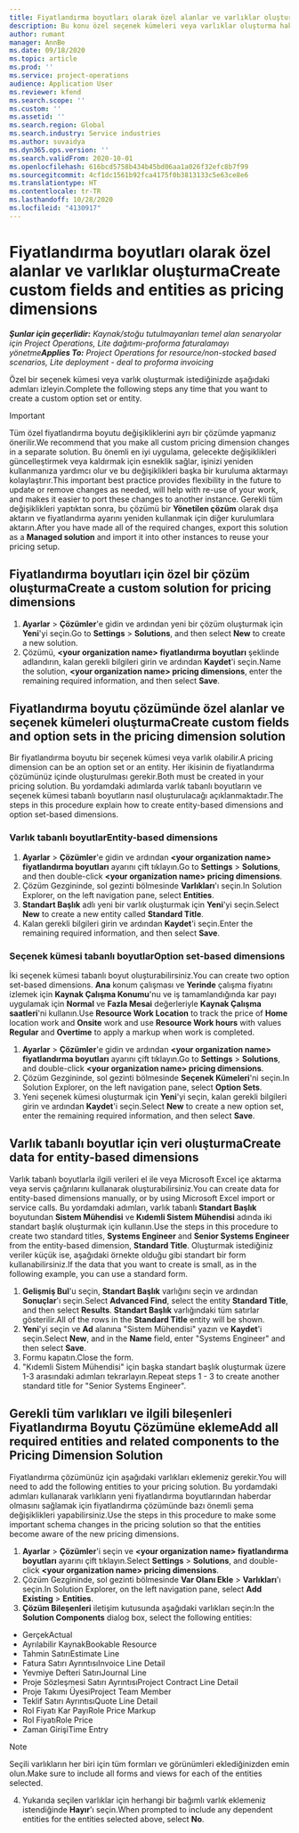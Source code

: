 ```yaml
---
title: Fiyatlandırma boyutları olarak özel alanlar ve varlıklar oluşturma
description: Bu konu özel seçenek kümeleri veya varlıklar oluşturma hakkında bilgi sağlar.
author: rumant
manager: AnnBe
ms.date: 09/18/2020
ms.topic: article
ms.prod: ''
ms.service: project-operations
audience: Application User
ms.reviewer: kfend
ms.search.scope: ''
ms.custom: ''
ms.assetid: ''
ms.search.region: Global
ms.search.industry: Service industries
ms.author: suvaidya
ms.dyn365.ops.version: ''
ms.search.validFrom: 2020-10-01
ms.openlocfilehash: 616bcd5758b434b45bd06aa1a026f32efc8b7f99
ms.sourcegitcommit: 4cf1dc1561b92fca4175f0b3813133c5e63ce8e6
ms.translationtype: HT
ms.contentlocale: tr-TR
ms.lasthandoff: 10/28/2020
ms.locfileid: "4130917"
---
```

# <a name="create-custom-fields-and-entities-as-pricing-dimensions"></a><span data-ttu-id="66961-103">Fiyatlandırma boyutları olarak özel alanlar ve varlıklar oluşturma</span><span class="sxs-lookup"><span data-stu-id="66961-103">Create custom fields and entities as pricing dimensions</span></span>

<span data-ttu-id="66961-104">_**Şunlar için geçerlidir:** Kaynak/stoğu tutulmayanları temel alan senaryolar için Project Operations, Lite dağıtımı-proforma faturalamayı yönetme_</span><span class="sxs-lookup"><span data-stu-id="66961-104">_**Applies To:** Project Operations for resource/non-stocked based scenarios, Lite deployment - deal to proforma invoicing_</span></span>

<span data-ttu-id="66961-105">Özel bir seçenek kümesi veya varlık oluşturmak istediğinizde aşağıdaki adımları izleyin.</span><span class="sxs-lookup"><span data-stu-id="66961-105">Complete the following steps any time that you want to create a custom option set or entity.</span></span>

> [!IMPORTANT]
> <span data-ttu-id="66961-106">Tüm özel fiyatlandırma boyutu değişikliklerini ayrı bir çözümde yapmanız önerilir.</span><span class="sxs-lookup"><span data-stu-id="66961-106">We recommend that you make all custom pricing dimension changes in a separate solution.</span></span> <span data-ttu-id="66961-107">Bu önemli en iyi uygulama, gelecekte değişiklikleri güncelleştirmek veya kaldırmak için esneklik sağlar, işinizi yeniden kullanmanıza yardımcı olur ve bu değişiklikleri başka bir kuruluma aktarmayı kolaylaştırır.</span><span class="sxs-lookup"><span data-stu-id="66961-107">This important best practice provides flexibility in the future to update or remove changes as needed, will help with re-use of your work, and makes it easier to port these changes to another instance.</span></span> <span data-ttu-id="66961-108">Gerekli tüm değişiklikleri yaptıktan sonra, bu çözümü bir **Yönetilen çözüm** olarak dışa aktarın ve fiyatlandırma ayarını yeniden kullanmak için diğer kurulumlara aktarın.</span><span class="sxs-lookup"><span data-stu-id="66961-108">After you have made all of the required changes, export this solution as a **Managed solution** and import it into other instances to reuse your pricing setup.</span></span>


## <a name="create-a-custom-solution-for-pricing-dimensions"></a><span data-ttu-id="66961-109">Fiyatlandırma boyutları için özel bir çözüm oluşturma</span><span class="sxs-lookup"><span data-stu-id="66961-109">Create a custom solution for pricing dimensions</span></span>
1. <span data-ttu-id="66961-110">**Ayarlar** > **Çözümler**'e gidin ve ardından yeni bir çözüm oluşturmak için **Yeni**'yi seçin.</span><span class="sxs-lookup"><span data-stu-id="66961-110">Go to **Settings** > **Solutions**, and then select **New** to create a new solution.</span></span> 
2. <span data-ttu-id="66961-111">Çözümü, **\<your organization name> fiyatlandırma boyutları** şeklinde adlandırın, kalan gerekli bilgileri girin ve ardından **Kaydet**'i seçin.</span><span class="sxs-lookup"><span data-stu-id="66961-111">Name the solution, **\<your organization name> pricing dimensions**, enter the remaining required information, and then select **Save**.</span></span>
  
## <a name="create-custom-fields-and-option-sets-in-the-pricing-dimension-solution"></a><span data-ttu-id="66961-112">Fiyatlandırma boyutu çözümünde özel alanlar ve seçenek kümeleri oluşturma</span><span class="sxs-lookup"><span data-stu-id="66961-112">Create custom fields and option sets in the pricing dimension solution</span></span>

<span data-ttu-id="66961-113">Bir fiyatlandırma boyutu bir seçenek kümesi veya varlık olabilir.</span><span class="sxs-lookup"><span data-stu-id="66961-113">A pricing dimension can be an option set or an entity.</span></span> <span data-ttu-id="66961-114">Her ikisinin de fiyatlandırma çözümünüz içinde oluşturulması gerekir.</span><span class="sxs-lookup"><span data-stu-id="66961-114">Both must be created in your pricing solution.</span></span> <span data-ttu-id="66961-115">Bu yordamdaki adımlarda varlık tabanlı boyutların ve seçenek kümesi tabanlı boyutların nasıl oluşturulacağı açıklanmaktadır.</span><span class="sxs-lookup"><span data-stu-id="66961-115">The steps in this procedure explain how to create entity-based dimensions and option set-based dimensions.</span></span>

### <a name="entity-based-dimensions"></a><span data-ttu-id="66961-116">Varlık tabanlı boyutlar</span><span class="sxs-lookup"><span data-stu-id="66961-116">Entity-based dimensions</span></span>

1. <span data-ttu-id="66961-117">**Ayarlar** > **Çözümler**'e gidin ve ardından **\<your organization name> fiyatlandırma boyutları** ayarını çift tıklayın.</span><span class="sxs-lookup"><span data-stu-id="66961-117">Go to **Settings** > **Solutions**, and then double-click **\<your organization name> pricing dimensions**.</span></span>
2. <span data-ttu-id="66961-118">Çözüm Gezgininde, sol gezinti bölmesinde **Varlıkları**'ı seçin.</span><span class="sxs-lookup"><span data-stu-id="66961-118">In Solution Explorer, on the left navigation pane, select **Entities**.</span></span>
3. <span data-ttu-id="66961-119">**Standart Başlık** adlı yeni bir varlık oluşturmak için **Yeni**'yi seçin.</span><span class="sxs-lookup"><span data-stu-id="66961-119">Select **New** to create a new entity called **Standard Title**.</span></span> 
4. <span data-ttu-id="66961-120">Kalan gerekli bilgileri girin ve ardından **Kaydet**'i seçin.</span><span class="sxs-lookup"><span data-stu-id="66961-120">Enter the remaining required information, and then select **Save**.</span></span>


### <a name="option-set-based-dimensions"></a><span data-ttu-id="66961-121">Seçenek kümesi tabanlı boyutlar</span><span class="sxs-lookup"><span data-stu-id="66961-121">Option set-based dimensions</span></span> 
<span data-ttu-id="66961-122">İki seçenek kümesi tabanlı boyut oluşturabilirsiniz.</span><span class="sxs-lookup"><span data-stu-id="66961-122">You can create two option set-based dimensions.</span></span> <span data-ttu-id="66961-123">**Ana** konum çalışması ve **Yerinde** çalışma fiyatını izlemek için **Kaynak Çalışma Konumu**'nu ve iş tamamlandığında kar payı uygulamak için **Normal** ve **Fazla Mesai** değerleriyle **Kaynak Çalışma saatleri**'ni kullanın.</span><span class="sxs-lookup"><span data-stu-id="66961-123">Use **Resource Work Location** to track the price of **Home** location work and **Onsite** work and use **Resource Work hours** with values **Regular** and **Overtime** to apply a markup when work is completed.</span></span>


1. <span data-ttu-id="66961-124">**Ayarlar** > **Çözümler**'e gidin ve ardından **\<your organization name> fiyatlandırma boyutları** ayarını çift tıklayın.</span><span class="sxs-lookup"><span data-stu-id="66961-124">Go to **Settings** > **Solutions**, and double-click  **\<your organization name> pricing dimensions**.</span></span> 
2. <span data-ttu-id="66961-125">Çözüm Gezgininde, sol gezinti bölmesinde **Seçenek Kümeleri**'ni seçin.</span><span class="sxs-lookup"><span data-stu-id="66961-125">In Solution Explorer, on the left navigation pane, select  **Option Sets**.</span></span> 
3. <span data-ttu-id="66961-126">Yeni seçenek kümesi oluşturmak için **Yeni**'yi seçin, kalan gerekli bilgileri girin ve ardından **Kaydet**'i seçin.</span><span class="sxs-lookup"><span data-stu-id="66961-126">Select **New** to create a new option set, enter the remaining required information, and then select **Save**.</span></span>

## <a name="create-data-for-entity-based-dimensions"></a><span data-ttu-id="66961-127">Varlık tabanlı boyutlar için veri oluşturma</span><span class="sxs-lookup"><span data-stu-id="66961-127">Create data for entity-based dimensions</span></span>

<span data-ttu-id="66961-128">Varlık tabanlı boyutlarla ilgili verileri el ile veya Microsoft Excel içe aktarma veya servis çağrılarını kullanarak oluşturabilirsiniz.</span><span class="sxs-lookup"><span data-stu-id="66961-128">You can create data for entity-based dimensions manually, or by using Microsoft Excel import or service calls.</span></span> <span data-ttu-id="66961-129">Bu yordamdaki adımları, varlık tabanlı **Standart Başlık** boyutundan **Sistem Mühendisi** ve **Kıdemli Sistem Mühendisi** adında iki standart başlık oluşturmak için kullanın.</span><span class="sxs-lookup"><span data-stu-id="66961-129">Use the steps in this procedure to create two standard titles, **Systems Engineer** and **Senior Systems Engineer** from the entity-based dimension, **Standard Title**.</span></span> <span data-ttu-id="66961-130">Oluşturmak istediğiniz veriler küçük ise, aşağıdaki örnekte olduğu gibi standart bir form kullanabilirsiniz.</span><span class="sxs-lookup"><span data-stu-id="66961-130">If the data that you want to create is small, as in the following example, you can use a standard form.</span></span>

1. <span data-ttu-id="66961-131">**Gelişmiş Bul**'u seçin, **Standart Başlık** varlığını seçin ve ardından **Sonuçlar**'ı seçin.</span><span class="sxs-lookup"><span data-stu-id="66961-131">Select **Advanced Find**, select the entity **Standard Title**, and then select **Results**.</span></span> <span data-ttu-id="66961-132">**Standart Başlık** varlığındaki tüm satırlar gösterilir.</span><span class="sxs-lookup"><span data-stu-id="66961-132">All of the rows in the **Standard Title** entity will be shown.</span></span>
2. <span data-ttu-id="66961-133">**Yeni**'yi seçin ve **Ad** alanına "Sistem Mühendisi" yazın ve **Kaydet**'i seçin.</span><span class="sxs-lookup"><span data-stu-id="66961-133">Select **New**, and in the **Name** field, enter "Systems Engineer" and then select **Save**.</span></span>
3. <span data-ttu-id="66961-134">Formu kapatın.</span><span class="sxs-lookup"><span data-stu-id="66961-134">Close the form.</span></span> 
4. <span data-ttu-id="66961-135">"Kıdemli Sistem Mühendisi" için başka standart başlık oluşturmak üzere 1-3 arasındaki adımları tekrarlayın.</span><span class="sxs-lookup"><span data-stu-id="66961-135">Repeat steps 1 - 3 to create another standard title for "Senior Systems Engineer".</span></span>

## <a name="add-all-required-entities-and-related-components-to-the-pricing-dimension-solution"></a><span data-ttu-id="66961-136">Gerekli tüm varlıkları ve ilgili bileşenleri Fiyatlandırma Boyutu Çözümüne ekleme</span><span class="sxs-lookup"><span data-stu-id="66961-136">Add all required entities and related components to the Pricing Dimension Solution</span></span>
<span data-ttu-id="66961-137">Fiyatlandırma çözümünüz için aşağıdaki varlıkları eklemeniz gerekir.</span><span class="sxs-lookup"><span data-stu-id="66961-137">You will need to add the following entities to your pricing solution.</span></span> <span data-ttu-id="66961-138">Bu yordamdaki adımları kullanarak varlıkların yeni fiyatlandırma boyutlarından haberdar olmasını sağlamak için fiyatlandırma çözümünde bazı önemli şema değişiklikleri yapabilirsiniz.</span><span class="sxs-lookup"><span data-stu-id="66961-138">Use the steps in this procedure to make some important schema changes in the pricing solution so that the entities become aware of the new pricing dimensions.</span></span>

1. <span data-ttu-id="66961-139">**Ayarlar** > **Çözümler**'i seçin ve **\<your organization name> fiyatlandırma boyutları** ayarını çift tıklayın.</span><span class="sxs-lookup"><span data-stu-id="66961-139">Select **Settings** > **Solutions**, and double-click **\<your organization name> pricing dimensions**.</span></span> 
2. <span data-ttu-id="66961-140">Çözüm Gezgininde, sol gezinti bölmesinde **Var Olanı Ekle** > **Varlıkları**'ı seçin.</span><span class="sxs-lookup"><span data-stu-id="66961-140">In Solution Explorer, on the left navigation pane, select **Add Existing** > **Entities**.</span></span>
3. <span data-ttu-id="66961-141">**Çözüm Bileşenleri** iletişim kutusunda aşağıdaki varlıkları seçin:</span><span class="sxs-lookup"><span data-stu-id="66961-141">In the **Solution Components** dialog box, select the following entities:</span></span>

  - <span data-ttu-id="66961-142">Gerçek</span><span class="sxs-lookup"><span data-stu-id="66961-142">Actual</span></span>
  - <span data-ttu-id="66961-143">Ayrılabilir Kaynak</span><span class="sxs-lookup"><span data-stu-id="66961-143">Bookable Resource</span></span>
  - <span data-ttu-id="66961-144">Tahmin Satırı</span><span class="sxs-lookup"><span data-stu-id="66961-144">Estimate Line</span></span>
  - <span data-ttu-id="66961-145">Fatura Satırı Ayrıntısı</span><span class="sxs-lookup"><span data-stu-id="66961-145">Invoice Line Detail</span></span>
  - <span data-ttu-id="66961-146">Yevmiye Defteri Satırı</span><span class="sxs-lookup"><span data-stu-id="66961-146">Journal Line</span></span>
  - <span data-ttu-id="66961-147">Proje Sözleşmesi Satırı Ayrıntısı</span><span class="sxs-lookup"><span data-stu-id="66961-147">Project Contract Line Detail</span></span>
  - <span data-ttu-id="66961-148">Proje Takımı Üyesi</span><span class="sxs-lookup"><span data-stu-id="66961-148">Project Team Member</span></span>
  - <span data-ttu-id="66961-149">Teklif Satırı Ayrıntısı</span><span class="sxs-lookup"><span data-stu-id="66961-149">Quote Line Detail</span></span>
  - <span data-ttu-id="66961-150">Rol Fiyatı Kar Payı</span><span class="sxs-lookup"><span data-stu-id="66961-150">Role Price Markup</span></span>
  - <span data-ttu-id="66961-151">Rol Fiyatı</span><span class="sxs-lookup"><span data-stu-id="66961-151">Role Price</span></span> 
  - <span data-ttu-id="66961-152">Zaman Girişi</span><span class="sxs-lookup"><span data-stu-id="66961-152">Time Entry</span></span> 


> [!NOTE]
> <span data-ttu-id="66961-153">Seçili varlıkların her biri için tüm formları ve görünümleri eklediğinizden emin olun.</span><span class="sxs-lookup"><span data-stu-id="66961-153">Make sure to include all forms and views for each of the entities selected.</span></span>

4. <span data-ttu-id="66961-154">Yukarıda seçilen varlıklar için herhangi bir bağımlı varlık eklemeniz istendiğinde **Hayır**'ı seçin.</span><span class="sxs-lookup"><span data-stu-id="66961-154">When prompted to include any dependent entities for the entities selected above, select **No**.</span></span>

